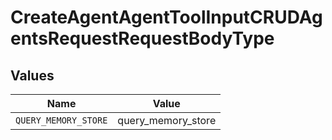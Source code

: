 # CreateAgentAgentToolInputCRUDAgentsRequestRequestBodyType


## Values

| Name                 | Value                |
| -------------------- | -------------------- |
| `QUERY_MEMORY_STORE` | query_memory_store   |